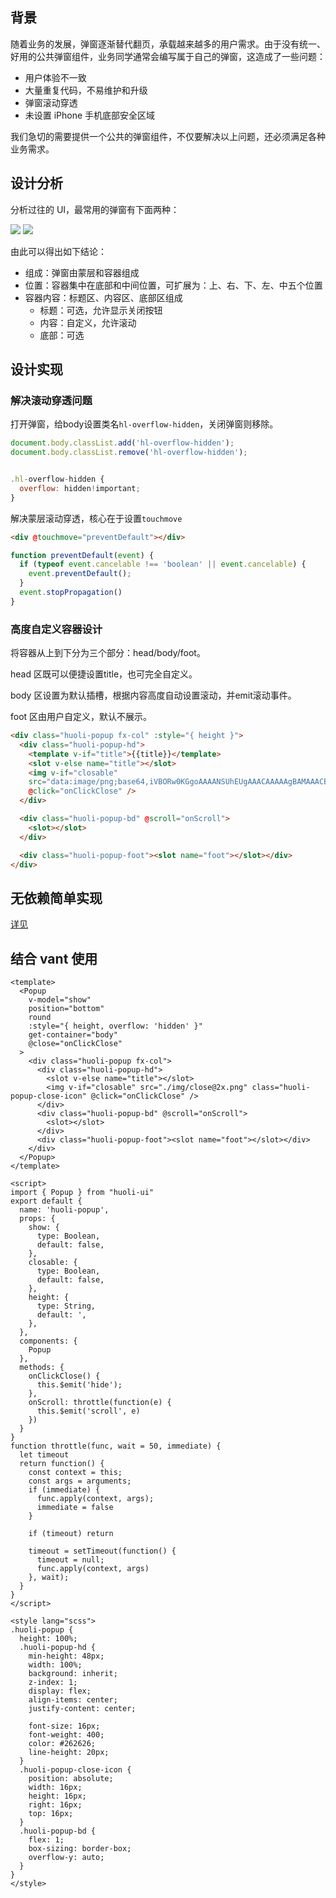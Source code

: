 ## 背景
随着业务的发展，弹窗逐渐替代翻页，承载越来越多的用户需求。由于没有统一、好用的公共弹窗组件，业务同学通常会编写属于自己的弹窗，这造成了一些问题：
* 用户体验不一致
* 大量重复代码，不易维护和升级
* 弹窗滚动穿透
* 未设置 iPhone 手机底部安全区域

我们急切的需要提供一个公共的弹窗组件，不仅要解决以上问题，还必须满足各种业务需求。

## 设计分析
分析过往的 UI，最常用的弹窗有下面两种：

![](https://img2022.cnblogs.com/blog/1085489/202207/1085489-20220711111050894-1485340801.png)
![](https://img2022.cnblogs.com/blog/1085489/202207/1085489-20220711111059041-1856516507.png)

由此可以得出如下结论：
* 组成：弹窗由蒙层和容器组成
* 位置：容器集中在底部和中间位置，可扩展为：上、右、下、左、中五个位置
* 容器内容：标题区、内容区、底部区组成
  * 标题：可选，允许显示关闭按钮
  * 内容：自定义，允许滚动
  * 底部：可选

## 设计实现
### 解决滚动穿透问题
打开弹窗，给body设置类名`hl-overflow-hidden`，关闭弹窗则移除。
````js
document.body.classList.add('hl-overflow-hidden');
document.body.classList.remove('hl-overflow-hidden');


.hl-overflow-hidden {
  overflow: hidden!important;
}
````
解决蒙层滚动穿透，核心在于设置`touchmove`
````html
<div @touchmove="preventDefault"></div>
````
````js
function preventDefault(event) {
  if (typeof event.cancelable !== 'boolean' || event.cancelable) {
    event.preventDefault();
  }
  event.stopPropagation()
}
````

### 高度自定义容器设计
将容器从上到下分为三个部分：head/body/foot。

head 区既可以便捷设置title，也可完全自定义。

body 区设置为默认插槽，根据内容高度自动设置滚动，并emit滚动事件。

foot 区由用户自定义，默认不展示。
````html
<div class="huoli-popup fx-col" :style="{ height }">
  <div class="huoli-popup-hd">
    <template v-if="title">{{title}}</template>
    <slot v-else name="title"></slot>
    <img v-if="closable" 
    src="data:image/png;base64,iVBORw0KGgoAAAANSUhEUgAAACAAAAAgBAMAAACBVGfHAAAAElBMVEVHcEw0N0o0OEouLkY0N0kwMFAuyLj8AAAABnRSTlMAT4ALcBBngfhBAAAAZUlEQVQoz2NgoA4wgDGYIRSrI0xAJABMmSgJQPiMSs5QWhEiIASTgTLgEjAWXAGUiVAAZSMpAHOQFYCVoCgAKUFRAFKCqgBTAF0LhqHo1mI4DN3pGJ5D9z5GAGEEIUYgY0QDxQAAIDoMW2GxKeQAAAAASUVORK5CYII="
    @click="onClickClose" />
  </div>

  <div class="huoli-popup-bd" @scroll="onScroll">
    <slot></slot>
  </div>

  <div class="huoli-popup-foot"><slot name="foot"></slot></div>
</div>

````


## 无依赖简单实现

[详见](https://gist.github.com/CaptainLiao/204e93fdfacc0ca60b3f386191216785)

## 结合 vant 使用
````vue
<template>
  <Popup 
    v-model="show"
    position="bottom"
    round
    :style="{ height, overflow: 'hidden' }"
    get-container="body"
    @close="onClickClose"
  >
    <div class="huoli-popup fx-col">
      <div class="huoli-popup-hd">
        <slot v-else name="title"></slot>
        <img v-if="closable" src="./img/close@2x.png" class="huoli-popup-close-icon" @click="onClickClose" />
      </div>
      <div class="huoli-popup-bd" @scroll="onScroll">
        <slot></slot>
      </div>
      <div class="huoli-popup-foot"><slot name="foot"></slot></div>
    </div>
  </Popup>
</template>

<script>
import { Popup } from "huoli-ui"
export default {
  name: 'huoli-popup',
  props: {
    show: {
      type: Boolean,
      default: false,
    },
    closable: {
      type: Boolean,
      default: false,
    },
    height: {
      type: String,
      default: ',
    },
  },
  components: {
    Popup
  },
  methods: {
    onClickClose() {
      this.$emit('hide');
    },
    onScroll: throttle(function(e) {
      this.$emit('scroll', e)
    })
  }
}
function throttle(func, wait = 50, immediate) {
  let timeout
  return function() {
    const context = this;
    const args = arguments;
    if (immediate) {
      func.apply(context, args);
      immediate = false
    }

    if (timeout) return

    timeout = setTimeout(function() {
      timeout = null;
      func.apply(context, args)
    }, wait);
  }
}
</script>

<style lang="scss">
.huoli-popup {
  height: 100%;
  .huoli-popup-hd {
    min-height: 48px;
    width: 100%;
    background: inherit;
    z-index: 1;
    display: flex;
    align-items: center;
    justify-content: center;

    font-size: 16px;
    font-weight: 400;
    color: #262626;
    line-height: 20px;
  }
  .huoli-popup-close-icon {
    position: absolute;
    width: 16px;
    height: 16px;
    right: 16px;
    top: 16px;
  }
  .huoli-popup-bd {
    flex: 1;
    box-sizing: border-box;
    overflow-y: auto;
  }
}
</style>
````



